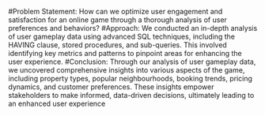 #Problem Statement: How can we optimize user engagement and satisfaction for an online game through a thorough analysis of
user preferences and behaviors?
#Approach: We conducted an in-depth analysis of user gameplay data using advanced SQL techniques, including the HAVING
clause, stored procedures, and sub-queries. This involved identifying key metrics and patterns to pinpoint areas for enhancing the
user experience.
#Conclusion: Through our analysis of user gameplay data, we uncovered comprehensive insights into various aspects of the game,
including property types, popular neighbourhoods, booking trends, pricing dynamics, and customer preferences. These insights
empower stakeholders to make informed, data-driven decisions, ultimately leading to an enhanced user experience
